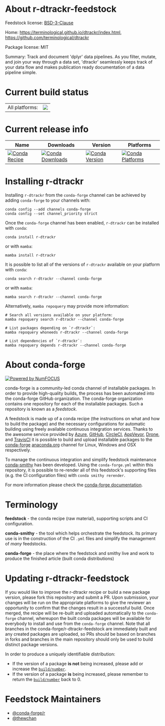 About r-dtrackr-feedstock
=========================

Feedstock license: [BSD-3-Clause](https://github.com/conda-forge/r-dtrackr-feedstock/blob/main/LICENSE.txt)

Home: https://terminological.github.io/dtrackr/index.html, https://github.com/terminological/dtrackr

Package license: MIT

Summary: Track and document 'dplyr' data pipelines. As you filter, mutate, and join your way through a data set, 'dtrackr' seamlessly keeps track of your data flow and makes publication ready documentation of a data pipeline simple.

Current build status
====================


<table><tr><td>All platforms:</td>
    <td>
      <a href="https://dev.azure.com/conda-forge/feedstock-builds/_build/latest?definitionId=23095&branchName=main">
        <img src="https://dev.azure.com/conda-forge/feedstock-builds/_apis/build/status/r-dtrackr-feedstock?branchName=main">
      </a>
    </td>
  </tr>
</table>

Current release info
====================

| Name | Downloads | Version | Platforms |
| --- | --- | --- | --- |
| [![Conda Recipe](https://img.shields.io/badge/recipe-r--dtrackr-green.svg)](https://anaconda.org/conda-forge/r-dtrackr) | [![Conda Downloads](https://img.shields.io/conda/dn/conda-forge/r-dtrackr.svg)](https://anaconda.org/conda-forge/r-dtrackr) | [![Conda Version](https://img.shields.io/conda/vn/conda-forge/r-dtrackr.svg)](https://anaconda.org/conda-forge/r-dtrackr) | [![Conda Platforms](https://img.shields.io/conda/pn/conda-forge/r-dtrackr.svg)](https://anaconda.org/conda-forge/r-dtrackr) |

Installing r-dtrackr
====================

Installing `r-dtrackr` from the `conda-forge` channel can be achieved by adding `conda-forge` to your channels with:

```
conda config --add channels conda-forge
conda config --set channel_priority strict
```

Once the `conda-forge` channel has been enabled, `r-dtrackr` can be installed with `conda`:

```
conda install r-dtrackr
```

or with `mamba`:

```
mamba install r-dtrackr
```

It is possible to list all of the versions of `r-dtrackr` available on your platform with `conda`:

```
conda search r-dtrackr --channel conda-forge
```

or with `mamba`:

```
mamba search r-dtrackr --channel conda-forge
```

Alternatively, `mamba repoquery` may provide more information:

```
# Search all versions available on your platform:
mamba repoquery search r-dtrackr --channel conda-forge

# List packages depending on `r-dtrackr`:
mamba repoquery whoneeds r-dtrackr --channel conda-forge

# List dependencies of `r-dtrackr`:
mamba repoquery depends r-dtrackr --channel conda-forge
```


About conda-forge
=================

[![Powered by
NumFOCUS](https://img.shields.io/badge/powered%20by-NumFOCUS-orange.svg?style=flat&colorA=E1523D&colorB=007D8A)](https://numfocus.org)

conda-forge is a community-led conda channel of installable packages.
In order to provide high-quality builds, the process has been automated into the
conda-forge GitHub organization. The conda-forge organization contains one repository
for each of the installable packages. Such a repository is known as a *feedstock*.

A feedstock is made up of a conda recipe (the instructions on what and how to build
the package) and the necessary configurations for automatic building using freely
available continuous integration services. Thanks to the awesome service provided by
[Azure](https://azure.microsoft.com/en-us/services/devops/), [GitHub](https://github.com/),
[CircleCI](https://circleci.com/), [AppVeyor](https://www.appveyor.com/),
[Drone](https://cloud.drone.io/welcome), and [TravisCI](https://travis-ci.com/)
it is possible to build and upload installable packages to the
[conda-forge](https://anaconda.org/conda-forge) [anaconda.org](https://anaconda.org/)
channel for Linux, Windows and OSX respectively.

To manage the continuous integration and simplify feedstock maintenance
[conda-smithy](https://github.com/conda-forge/conda-smithy) has been developed.
Using the ``conda-forge.yml`` within this repository, it is possible to re-render all of
this feedstock's supporting files (e.g. the CI configuration files) with ``conda smithy rerender``.

For more information please check the [conda-forge documentation](https://conda-forge.org/docs/).

Terminology
===========

**feedstock** - the conda recipe (raw material), supporting scripts and CI configuration.

**conda-smithy** - the tool which helps orchestrate the feedstock.
                   Its primary use is in the construction of the CI ``.yml`` files
                   and simplify the management of *many* feedstocks.

**conda-forge** - the place where the feedstock and smithy live and work to
                  produce the finished article (built conda distributions)


Updating r-dtrackr-feedstock
============================

If you would like to improve the r-dtrackr recipe or build a new
package version, please fork this repository and submit a PR. Upon submission,
your changes will be run on the appropriate platforms to give the reviewer an
opportunity to confirm that the changes result in a successful build. Once
merged, the recipe will be re-built and uploaded automatically to the
`conda-forge` channel, whereupon the built conda packages will be available for
everybody to install and use from the `conda-forge` channel.
Note that all branches in the conda-forge/r-dtrackr-feedstock are
immediately built and any created packages are uploaded, so PRs should be based
on branches in forks and branches in the main repository should only be used to
build distinct package versions.

In order to produce a uniquely identifiable distribution:
 * If the version of a package **is not** being increased, please add or increase
   the [``build/number``](https://docs.conda.io/projects/conda-build/en/latest/resources/define-metadata.html#build-number-and-string).
 * If the version of a package **is** being increased, please remember to return
   the [``build/number``](https://docs.conda.io/projects/conda-build/en/latest/resources/define-metadata.html#build-number-and-string)
   back to 0.

Feedstock Maintainers
=====================

* [@conda-forge/r](https://github.com/conda-forge/r/)
* [@thewchan](https://github.com/thewchan/)

